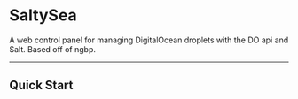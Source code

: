 # SaltySea

A web control panel for managing DigitalOcean droplets with the DO api and Salt. Based off of ngbp.

***

## Quick Start
